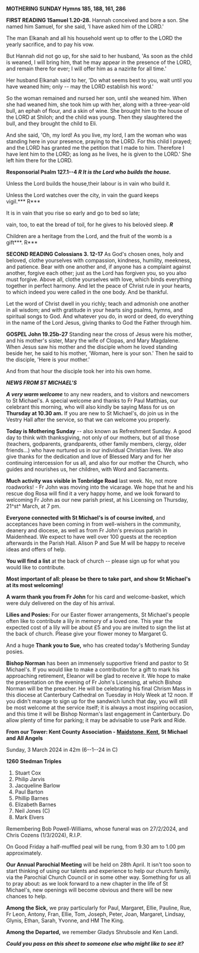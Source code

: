 **MOTHERING SUNDAY Hymns 185, 188, 161, 286**

**FIRST READING 1Samuel 1.20-28.** Hannah conceived and bore a son. She
named him Samuel, for she said, 'I have asked him of the LORD.'

The man Elkanah and all his household went up to offer to the LORD the
yearly sacrifice, and to pay his vow.

But Hannah did not go up, for she said to her husband, 'As soon as the
child is weaned, I will bring him, that he may appear in the presence of
the LORD, and remain there for ever; I will offer him as a nazirite for
all time.'

Her husband Elkanah said to her, 'Do what seems best to you, wait until
you have weaned him; only -- may the LORD establish his word.'

So the woman remained and nursed her son, until she weaned him. When she
had weaned him, she took him up with her, along with a three-year-old
bull, an ephah of flour, and a skin of wine. She brought him to the
house of the LORD at Shiloh; and the child was young. Then they
slaughtered the bull, and they brought the child to Eli.

And she said, 'Oh, my lord! As you live, my lord, I am the woman who was
standing here in your presence, praying to the LORD. For this child I
prayed; and the LORD has granted me the petition that I made to him.
Therefore I have lent him to the LORD; as long as he lives, he is given
to the LORD.' She left him there for the LORD.

**Responsorial Psalm 127.1--4 *R It is the Lord who builds the house.***

Unless the Lord builds the house,their labour is in vain who build it.

Unless the Lord watches over the city, in vain the guard keeps
vigil.*** R***

It is in vain that you rise so early and go to bed so late;

vain, too, to eat the bread of toil, for he gives to his belovèd sleep.
***R***

Children are a heritage from the Lord, and the fruit of the womb is a
gift***. R***

**SECOND READING Colossians 3. 12-17** As God's chosen ones, holy and
beloved, clothe yourselves with compassion, kindness, humility,
meekness, and patience. Bear with one another and, if anyone has a
complaint against another, forgive each other; just as the Lord has
forgiven you, so you also must forgive. Above all, clothe yourselves
with love, which binds everything together in perfect harmony. And let
the peace of Christ rule in your hearts, to which indeed you were called
in the one body. And be thankful.

Let the word of Christ dwell in you richly; teach and admonish one
another in all wisdom; and with gratitude in your hearts sing psalms,
hymns, and spiritual songs to God. And whatever you do, in word or deed,
do everything in the name of the Lord Jesus, giving thanks to God the
Father through him.

**GOSPEL John 19.25b-27** Standing near the cross of Jesus were his
mother, and his mother's sister, Mary the wife of Clopas, and Mary
Magdalene. When Jesus saw his mother and the disciple whom he loved
standing beside her, he said to his mother, 'Woman, here is your son.'
Then he said to the disciple, 'Here is your mother.'

And from that hour the disciple took her into his own home.

***NEWS FROM ST MICHAEL\'S***

***A very warm welcome*** to any new readers, and to visitors and
newcomers to St Michael\'s. A special welcome and thanks to Fr Paul
Matthias, our celebrant this morning, who will also kindly be saying
Mass for us on **Thursday at 10.30 am.** If you are new to St
Michael\'s, do join us in the Vestry Hall after the service, so that we
can welcome you properly.

**Today is Mothering Sunday** -- also known as Refreshment Sunday. A
good day to think with thanksgiving, not only of our mothers, but of all
those (teachers, godparents, grandparents, other family members, clergy,
older friends\...) who have nurtured us in our individual Christian
lives. We also give thanks for the dedication and love of Blessed Mary
and for her continuing intercession for us all, and also for our mother
the Church, who guides and nourishes us, her children, with Word and
Sacraments.

**Much activity was visible in Tonbridge Road** last week. No, not more
roadworks! - Fr John was moving into the vicarage. We hope that he and
his rescue dog Rosa will find it a very happy home, and we look forward
to welcoming Fr John as our new parish priest, at his Licensing on
Thursday, 21^st^ March, at 7 pm.

**Everyone connected with St Michael\'s is of course invited,** and
acceptances have been coming in from well-wishers in the community,
deanery and diocese, as well as from Fr John\'s previous parish in
Maidenhead. We expect to have well over 100 guests at the reception
afterwards in the Parish Hall. Alison P and Sue M will be happy to
receive ideas and offers of help.

**You will find a list** at the back of church -- please sign up for
what you would like to contribute.

**Most important of all: please be there to take part, and show St
Michael\'s at its most welcoming!**

**A warm thank you from Fr John** for his card and welcome-basket, which
were duly delivered on the day of his arrival.

**Lilies and Posies:** For our Easter flower arrangements, St Michael\'s
people often like to contribute a lily in memory of a loved one. This
year the expected cost of a lily will be about £5 and you are invited to
sign the list at the back of church. Please give your flower money to
Margaret G.

And a huge **Thank you to Sue,** who has created today\'s Mothering
Sunday posies.

**Bishop Norman** has been an immensely supportive friend and pastor to
St Michael\'s. If you would like to make a contribution for a gift to
mark his approaching retirement, Eleanor will be glad to receive it. We
hope to make the presentation on the evening of Fr John\'s Licensing, at
which Bishop Norman will be the preacher. He will be celebrating his
final Chrism Mass in this diocese at Canterbury Cathedral on Tuesday in
Holy Week at 12 noon. If you didn\'t manage to sign up for the sandwich
lunch that day, you will still be most welcome at the service itself; it
is always a most inspiring occasion, and this time it will be Bishop
Norman\'s last engagement in Canterbury. Do allow plenty of time for
parking; it may be advisable to use Park and Ride.

**From our Tower: Kent County Association -
[Maidstone](https://dove.cccbr.org.uk/tower/12644#_blank)**[,
**Kent**](https://dove.cccbr.org.uk/tower/12644#_blank)**, St Michael
and All Angels**

Sunday, 3 March 2024 in 42m (6--1--24 in C)

**1260** **Stedman Triples**

1. Stuart Cox
2. Philip Jarvis
3. Jacqueline Barlow
4. Paul Barton
5. Phillip Barnes
6. Elizabeth Barnes
7. Neil Jones (C)
8. Mark Elvers

Remembering Bob Powell-Williams, whose funeral was on 27/2/2024, and
Chris Cozens (1/3/2024), R.I.P.

On Good Friday a half-muffled peal will be rung, from 9.30 am to 1.00 pm
approximately.

**Our Annual Parochial Meeting** will be held on 28th April. It isn\'t
too soon to start thinking of using our talents and experience to help
our church family, via the Parochial Church Council or in some other
way. Something for us all to pray about: as we look forward to a new
chapter in the life of St Michael\'s, new openings will become obvious
and there will be new chances to help.

**Among the Sick,** we pray particularly for Paul, Margaret, Ellie,
Pauline, Rue, Fr Leon, Antony, Fran, Ellie, Tom, Joseph, Peter, Joan,
Margaret, Lindsay, Glynis, Ethan, Sarah, Yvonne, and HM The King.

**Among the Departed,** we remember Gladys Shrubsole and Ken Landi.

***Could you pass on this sheet to someone else who might like to see
it?***
